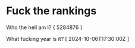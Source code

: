 # Fuck the rankings

Who the hell am I?
{ 5284876 }

What fucking year is it?
[ 2024-10-06T17:30:00Z ]
